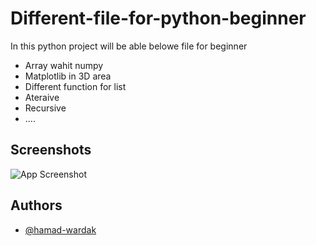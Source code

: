 # Different-file-for-python-beginner


In this python project will be able belowe  file for beginner

- Array wahit numpy
- Matplotlib in 3D area
- Different function for list
- Ateraive 
- Recursive
- ....
## Screenshots

![App Screenshot](file:///E:/Pictures/Screenshots/Screenshot%202024-09-07%20112528.png)


## Authors

- [@hamad-wardak](https://github.com/Hamad-wardak)

